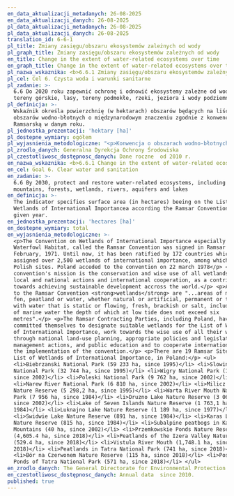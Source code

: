 ```yaml
---
en_data_aktualizacji_metadanych: 26-08-2025
en_data_aktualizacji_danych: 26-08-2025
pl_data_aktualizacji_metadanych: 26-08-2025
pl_data_aktualizacji_danych: 26-08-2025
translation_id: 6-6-1
pl_title: Zmiany zasięgu/obszaru ekosystemów zależnych od wody
pl_graph_title: Zmiany zasięgu/obszaru ekosystemów zależnych od wody
en_title: Change in the extent of water-related ecosystems over time
en_graph_title: Change in the extent of water-related ecosystems over time
pl_nazwa_wskaznika: <b>6.6.1 Zmiany zasięgu/obszaru ekosystemów zależnych od wody</b>
pl_cel: Cel 6. Czysta woda i warunki sanitarne
pl_zadanie: >-
  6.6 Do 2020 roku zapewnić ochronę i odnowić ekosystemy zależne od wody, w tym
  tereny górskie, lasy, tereny podmokłe, rzeki, jeziora i wody podziemne
pl_definicja: >-
  Wskaźnik określa powierzchnię (w hektarach) obszarów będących na liście
  obszarów wodno-błotnych o międzynarodowym znaczeniu zgodnie z konwencją
  Ramsarską w danym roku.
pl_jednostka_prezentacji: 'hektary [ha]'
pl_dostepne_wymiary: ogółem
pl_wyjasnienia_metodologiczne: "<p>Konwencja o obszarach wodno-błotnych mających znaczenie międzynarodowe, zwłaszcza jako środowisko życiowe ptactwa wodnego, zwana Konwencją Ramsarską, została podpisana w Ramsarze dnia 2 lutego 1971 r. Dotychczas ratyfikowało ją 172 państwa, które wyznaczyły ponad 2500 obszarów wodno-błotnych o międzynarodowym znaczeniu. Wśród nich jest 19 polskich obszarów. Polska jest Stroną Konwencji od dnia 22 marca 1978 r.</p> <p>Celem Konwencji Ramsarskiej jest ochrona i zrównoważone użytkowanie wszystkich mokradeł poprzez działania na szczeblu krajowym i lokalnym oraz współpracę międzynarodową. Działania te stanowią wkład w osiągnięcie zrównoważonego rozwoju na całym świecie.</p> <p>Zgodnie z Konwencją <b>obszarami wodno-błotnymi </b>są tereny bagien, błot i torfowisk lub zbiorniki wodne, tak naturalne jak i sztuczne, stałe i okresowe, o wodach stojących lub płynących, słodkich, słonawych lub słonych, łącznie z wodami morskimi, których głębokość podczas odpływu nie przekracza sześciu metrów.</p> <p>Strony Konwencji, w tym również Polska, zobowiązane są m.in. do: </p> <p> • wyznaczenia odpowiednich obszarów w celu włączenia ich do listy obszarów wodno-błotnych o międzynarodowym znaczeniu </p> <p>  • wdrożenia planowania mającego na celu ochronę obszarów wodno-błotnych umieszczonych na liście </p> <p>  • racjonalnego użytkowania wszystkich mokradeł </p> <p>  • współpracy międzynarodowej w zakresie wdrażania Konwencji. </p> <p>W Polsce na listę obszarów wodno-błotnych o międzynarodowym znaczeniu wpisano 19 obszarów. Są to: </p> <p>  • Biebrzański Park Narodowy (59 233 ha, od 1995 roku) </p> <p> • Słowiński Park Narodowy (32 744 ha, od 1995 roku) </p> <p>  • Wigierski Park Narodowy (15 085 ha, od 2002 roku) </p> <p>  • Poleski Park Narodowy (9 762 ha, od 2002 roku) </p> <p>  • Narwiański Park Narodowy (6 810 ha, od 2002 roku) </p> <p>  • Rezerwat przyrody Stawy Milickie (5 298,2 ha, od 1995 roku) </p> <p>  • Park Narodowy Ujście Warty (7 956 ha, od 1984 roku) </p> <p>  • Rezerwat przyrody Jezioro Drużno (3 068 ha, od 2002 roku) </p> <p>  • Rezerwat przyrody Jezioro Siedmiu Wysp (1 763,1 ha, od 1984 roku) </p> <p>  • Rezerwat przyrody Jezioro Łuknajno (1 189 ha, od 1977 roku) </p> <p>  • Rezerwat przyrody Jezioro Świdwie (891 ha, od 1984 roku) </p> <p>  • Rezerwat przyrody Jezioro Karaś (815 ha, od 1984 roku) </p> <p>  • Subalpejskie torfowiska w Karkonoskim Parku Narodowym (40 ha, od 2002 roku)</p> <p> • Rezerwat przyrody Stawy Przemkowskie (4 605,4 ha, od 2018 roku) </p> <p> •\tRezerwat przyrody Torfowiska Doliny Izery (529,4 ha, od 2018 roku) </p> <p> •\tUjście Wisły (1 748,1 ha, 2018 roku) </p> <p> •\tTorfowiska w Tatrzańskim Parku Narodowym (741 ha, od 2018 roku) </p> <p> •\tRezerwat przyrody Bór na Czerwonem (115 ha, od 2018 roku) </p> <p> •\tPolodowcowe Stawy Tatrzańskiego Parku Narodowego (571 ha, od 2018 roku) </p>"
pl_zrodlo_danych: Generalna Dyrekcja Ochrony Środowiska
pl_czestotliwosc_dostępnosc_danych: Dane roczne  od 2010 r.
en_nazwa_wskaznika: <b>6.6.1 Change in the extent of water-related ecosystems over time</b>
en_cel: Goal 6. Clear water and sanitation
en_zadanie: >-
  6.6 By 2030, protect and restore water-related ecosystems, including
  mountains, forests, wetlands, rivers, aquifers and lakes
en_definicja: >-
  The indicator specifies surface area (in hectares) beeing on the List of
  Wetlands of International Importancea according the Ramsar Convention in the
  given year.
en_jednostka_prezentacji: 'hectares [ha]'
en_dostepne_wymiary: total
en_wyjasnienia_metodologiczne: >-
  <p>The Convention on Wetlands of International Importance especially as
  Waterfowl Habitat, called the Ramsar Convention was signed in Ramsar on 2
  February, 1971. Until now, it has been ratified by 172 countries which
  assigned over 2,500 wetlands of international importance, among which are 19
  Polish sites. Poland acceded to the convention on 22 march 1978</p> <p>The
  convention's mission is the conservation and wise use of all wetlands through
  local and national actions and international cooperation, as a contribution
  towards achieving sustainable development accross the world.</p> <p>According
  to the Ramsar Convention <strong>wetlands</strong> are "...areas of marsh,
  fen, peatland or water, whether natural or artificial, permanent or temporary,
  with water that is static or flowing, fresh, brackish or salt, including areas
  of marine water the depth of which at low tide does not exceed six
  metres".</p> <p>The Ramsar Contracting Parties, including Poland, have
  committed themselves to designate suitable wetlands for the List of Wetlands
  of International Importance, work towards the wise use of all their wetlands
  through national land-use planning, appropriate policies and legislation,
  management actions, and public education and to cooperate internationally in
  the implementation of the convention.</p> <p>There are 19 Ramsar Sites on the
  List of Wetlands of International Importance, in Poland:</p> <ul>
  <li>Biebrzanski National Park (59 233 ha, since 1995)</li> <li>Slowinski
  National Park (32 744 ha, since 1995)</li> <li>Wigry National Park (15 085 ha,
  since 2002)</li> <li>Poleski National Park (9 762 ha, since 2002)</li>
  <li>Narew River National Park (6 810 ha, since 2002)</li> <li>Milicz Fishponds
  Nature Reserve (5 298,2 ha, since 1995)</li> <li>Warta River Mouth National
  Park (7 956 ha, since 1984)</li> <li>Druzno Lake Nature Reserve (3 068 ha,
  since 2002)</li> <li>Lake of Seven Islands Nature Reserve (1 763,1 ha, since
  1984)</li> <li>Luknajno Lake Nature Reserve (1 189 ha, since 1977)</li>
  <li>Swidwie Lake Nature Reserve (891 ha, since 1984)</li> <li>Karas Lake
  Nature Reserve (815 ha, since 1984)</li> <li>Subalpine peatbogs in Karkonosze
  Mountains (40 ha, since 2002)</li> <li>Przemkowskie Ponds Nature Reserve
  (4,605.4 ha, since 2018)</li> <li>Peatlands of the Izera Valley Nature Reserve
  (529.4 ha, since 2018)</li> <li>Vistula River Mouth (1,748.1 ha, since
  2018)</li> <li>Peatlands in Tatra National Park (741 ha, since 2018)</li>
  <li>Bór na Czerwonem Nature Reserve (115 ha, since 2018)</li> <li>Post-glacial
  Ponds of Tatra National Park (571 ha, since 2018)</li> </ul>
en_zrodlo_danych: The General Directorate for Environmental Protection
en_czestotliwosc_dostępnosc_danych: Annual data  since 2010.
published: true
---
```

